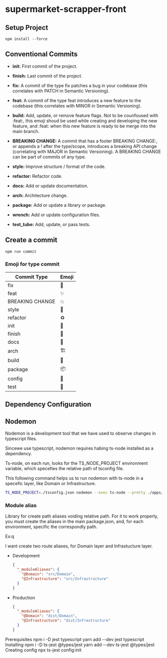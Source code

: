 # supermarket-scrapper-front

## Setup Project

` npm install --force `

## Conventional Commits

- **init:** First commit of the project.

- **finish:** Last commit of the project.

- **fix:** A commit of the type fix patches a bug in your codebase (this correlates with PATCH in Semantic Versioning).

- **feat:** A commit of the type feat introduces a new feature to the codebase (this correlates with MINOR in Semantic Versioning).

- **build:** Add, update, or remove feature flags. Not to be counfoused with :feat:, this emoji shoud be used while creating and developing the new feature, and :feat: when this new feature is ready to be merge into the main branch.

- **BREAKING CHANGE:** A commit that has a footer BREAKING CHANGE:, or appends a ! after the type/scope, introduces a breaking API change (correlating with MAJOR in Semantic Versioning). A BREAKING CHANGE can be part of commits of any type.

- **style:** Improve structure / format of the code.

- **refactor:** Refactor code.

- **docs:** Add or update documentation.

- **arch:** Architecture change.

- **package:** Add or update a library or package.

- **wrench:** Add or update configuration files.

- **test_tube:** Add, update, or pass tests.

## Create a commit

```npm run commit```

### Emoji for type commit

| Commit Type     | Emoji                        |
|-----------------|------------------------------|
| fix             | :bug:                        |
| feat            | :sparkles:                   |
| BREAKING CHANGE | :boom:                       |
| style           | :art:                        |
| refactor        | :recycle:                    |
| init            | :tada:                       |
| finish          | :rocket:                     |
| docs            | :memo:                       |
| arch            | :building_construction:      |
| build           | :triangular_flag_on_post:    |
| package         | :package:                    |
| config          | :wrench:                     |
| test            | :test_tube:                  |

## Dependency Configuration

## Nodemon

Nodemon is a development tool that we have used to observe changes in typescript files.

Sincewe use typescript, nodemon requires habing ts-node installed as a dependency.

Ts-node, on each run, looks for the TS_NODE_PROJECT environment variable, which specefies the relative path of tsconfig file.

This following command helps us to run nodemon with ts-node in a specefic layer, like Domain or Infrastructure.

```bash
TS_NODE_PROJECT=./tsconfig.json nodemon --exec ts-node --pretty ./apps/index.ts
```

### Module alias

Library for create path aliases voiding relative path.
For it to work properly, you must create the aliases in the main package.json, and, for each environment, specific the correspondly path.

Ex:q

I want create two route aliases, for Domain layer and Infrastucture layer.

- Development

  ```json
  {
    "_moduleAliases": {
      "@Domain": "src/Domain",
      "@Infrastructure": "src/Infrastructure"
    }
  }
  ```

- Production

  ```json
  {
    "_moduleAliases": {
      "@Domain": "dist/Domain",
      "@Infrastructure": "dist/Infrastructure"
    }
  }
  ```
  
Prerequisites npm i -D jest typescript yarn add --dev jest typescript
Installing npm i -D ts-jest @types/jest yarn add --dev ts-jest @types/jest
Creating config npx ts-jest config:init
